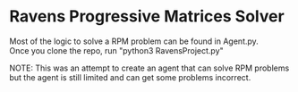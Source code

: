 # Ravens Progressive Matrices Solver

Most of the logic to solve a RPM problem can be found in Agent.py.  
Once you clone the repo, run "python3 RavensProject.py"

NOTE: This was an attempt to create an agent that can solve RPM problems but the agent is still limited
and can get some problems incorrect. 
